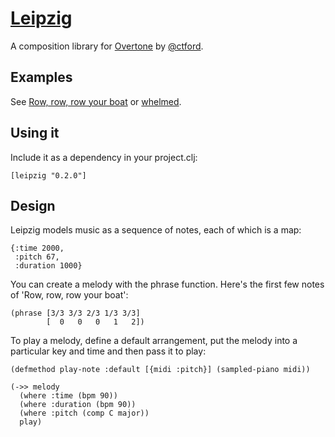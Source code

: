 [Leipzig](https://github.com/ctford/leipzig)
=========
A composition library for [Overtone](https://github.com/overtone/overtone) by [@ctford](https://github.com/ctford).

Examples
--------
See [Row, row, row your boat](leipzig/blob/master/src/leipzig/example/row_row_row_your_boat.clj) or [whelmed](https://github.com/ctford/whelmed).

Using it
--------
Include it as a dependency in your project.clj:

    [leipzig "0.2.0"]

Design
------

Leipzig models music as a sequence of notes, each of which is a map:

    {:time 2000,
     :pitch 67,
     :duration 1000}

You can create a melody with the phrase function. Here's the first few notes of 'Row, row, row your boat':

    (phrase [3/3 3/3 2/3 1/3 3/3]
            [  0   0   0   1   2])

To play a melody, define a default arrangement, put the melody into a particular key and time and then pass it to play:

    (defmethod play-note :default [{midi :pitch}] (sampled-piano midi))

    (->> melody
      (where :time (bpm 90))
      (where :duration (bpm 90))
      (where :pitch (comp C major))
      play)
